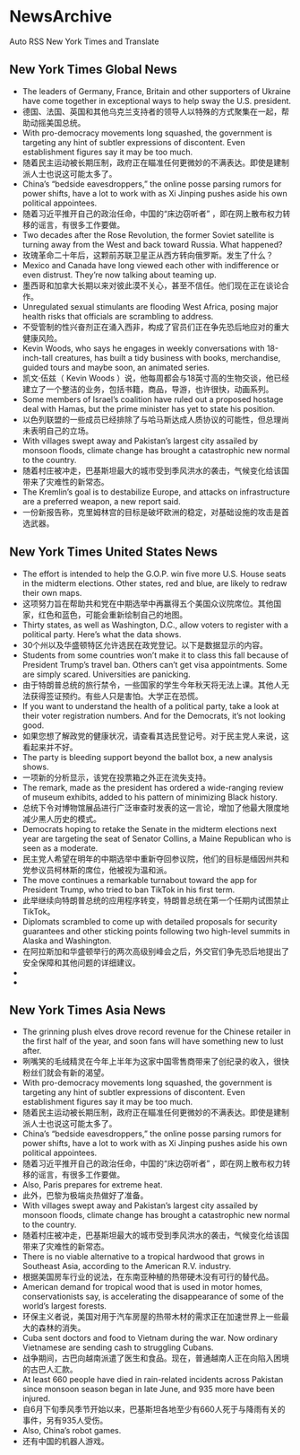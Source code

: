 # NewsArchive
Auto RSS New York Times and Translate

## New York Times Global News
* The leaders of Germany, France, Britain and other supporters of Ukraine have come together in exceptional ways to help sway the U.S. president.
* 德国、法国、英国和其他乌克兰支持者的领导人以特殊的方式聚集在一起，帮助动摇美国总统。
* With pro-democracy movements long squashed, the government is targeting any hint of subtler expressions of discontent. Even establishment figures say it may be too much.
* 随着民主运动被长期压制，政府正在瞄准任何更微妙的不满表达。即使是建制派人士也说这可能太多了。
* China’s “bedside eavesdroppers,” the online posse parsing rumors for power shifts, have a lot to work with as Xi Jinping pushes aside his own political appointees.
* 随着习近平推开自己的政治任命，中国的“床边窃听者” ，即在网上散布权力转移的谣言，有很多工作要做。
* Two decades after the Rose Revolution, the former Soviet satellite is turning away from the West and back toward Russia. What happened?
* 玫瑰革命二十年后，这颗前苏联卫星正从西方转向俄罗斯。发生了什么？
* Mexico and Canada have long viewed each other with indifference or even distrust. They’re now talking about teaming up.
* 墨西哥和加拿大长期以来对彼此漠不关心，甚至不信任。他们现在正在谈论合作。
* Unregulated sexual stimulants are flooding West Africa, posing major health risks that officials are scrambling to address.
* 不受管制的性兴奋剂正在涌入西非，构成了官员们正在争先恐后地应对的重大健康风险。
* Kevin Woods, who says he engages in weekly conversations with 18-inch-tall creatures, has built a tidy business with books, merchandise, guided tours and maybe soon, an animated series.
* 凯文·伍兹（ Kevin Woods ）说，他每周都会与18英寸高的生物交谈，他已经建立了一个整洁的业务，包括书籍，商品，导游，也许很快，动画系列。
* Some members of Israel’s coalition have ruled out a proposed hostage deal with Hamas, but the prime minister has yet to state his position.
* 以色列联盟的一些成员已经排除了与哈马斯达成人质协议的可能性，但总理尚未表明自己的立场。
* With villages swept away and Pakistan’s largest city assailed by monsoon floods, climate change has brought a catastrophic new normal to the country.
* 随着村庄被冲走，巴基斯坦最大的城市受到季风洪水的袭击，气候变化给该国带来了灾难性的新常态。
* The Kremlin’s goal is to destabilize Europe, and attacks on infrastructure are a preferred weapon, a new report said.
* 一份新报告称，克里姆林宫的目标是破坏欧洲的稳定，对基础设施的攻击是首选武器。

## New York Times United States News
* The effort is intended to help the G.O.P. win five more U.S. House seats in the midterm elections. Other states, red and blue, are likely to redraw their own maps.
* 这项努力旨在帮助共和党在中期选举中再赢得五个美国众议院席位。其他国家，红色和蓝色，可能会重新绘制自己的地图。
* Thirty states, as well as Washington, D.C., allow voters to register with a political party. Here’s what the data shows.
* 30个州以及华盛顿特区允许选民在政党登记。以下是数据显示的内容。
* Students from some countries won’t make it to class this fall because of President Trump’s travel ban. Others can’t get visa appointments. Some are simply scared. Universities are panicking.
* 由于特朗普总统的旅行禁令，一些国家的学生今年秋天将无法上课。其他人无法获得签证预约。有些人只是害怕。大学正在恐慌。
* If you want to understand the health of a political party, take a look at their voter registration numbers. And for the Democrats, it’s not looking good.
* 如果您想了解政党的健康状况，请查看其选民登记号。对于民主党人来说，这看起来并不好。
* The party is bleeding support beyond the ballot box, a new analysis shows.
* 一项新的分析显示，该党在投票箱之外正在流失支持。
* The remark, made as the president has ordered a wide-ranging review of museum exhibits, added to his pattern of minimizing Black history.
* 总统下令对博物馆展品进行广泛审查时发表的这一言论，增加了他最大限度地减少黑人历史的模式。
* Democrats hoping to retake the Senate in the midterm elections next year are targeting the seat of Senator Collins, a Maine Republican who is seen as a moderate.
* 民主党人希望在明年的中期选举中重新夺回参议院，他们的目标是缅因州共和党参议员柯林斯的席位，他被视为温和派。
* The move continues a remarkable turnabout toward the app for President Trump, who tried to ban TikTok in his first term.
* 此举继续向特朗普总统的应用程序转变，特朗普总统在第一个任期内试图禁止TikTok。
* Diplomats scrambled to come up with detailed proposals for security guarantees and other sticking points following two high-level summits in Alaska and Washington.
* 在阿拉斯加和华盛顿举行的两次高级别峰会之后，外交官们争先恐后地提出了安全保障和其他问题的详细建议。
* 
* 

## New York Times Asia News
* The grinning plush elves drove record revenue for the Chinese retailer in the first half of the year, and soon fans will have something new to lust after.
* 咧嘴笑的毛绒精灵在今年上半年为这家中国零售商带来了创纪录的收入，很快粉丝们就会有新的渴望。
* With pro-democracy movements long squashed, the government is targeting any hint of subtler expressions of discontent. Even establishment figures say it may be too much.
* 随着民主运动被长期压制，政府正在瞄准任何更微妙的不满表达。即使是建制派人士也说这可能太多了。
* China’s “bedside eavesdroppers,” the online posse parsing rumors for power shifts, have a lot to work with as Xi Jinping pushes aside his own political appointees.
* 随着习近平推开自己的政治任命，中国的“床边窃听者” ，即在网上散布权力转移的谣言，有很多工作要做。
* Also, Paris prepares for extreme heat.
* 此外，巴黎为极端炎热做好了准备。
* With villages swept away and Pakistan’s largest city assailed by monsoon floods, climate change has brought a catastrophic new normal to the country.
* 随着村庄被冲走，巴基斯坦最大的城市受到季风洪水的袭击，气候变化给该国带来了灾难性的新常态。
* There is no viable alternative to a tropical hardwood that grows in Southeast Asia, according to the American R.V. industry.
* 根据美国房车行业的说法，在东南亚种植的热带硬木没有可行的替代品。
* American demand for tropical wood that is used in motor homes, conservationists say, is accelerating the disappearance of some of the world’s largest forests.
* 环保主义者说，美国对用于汽车房屋的热带木材的需求正在加速世界上一些最大的森林的消失。
* Cuba sent doctors and food to Vietnam during the war. Now ordinary Vietnamese are sending cash to struggling Cubans.
* 战争期间，古巴向越南派遣了医生和食品。现在，普通越南人正在向陷入困境的古巴人汇款。
* At least 660 people have died in rain-related incidents across Pakistan since monsoon season began in late June, and 935 more have been injured.
* 自6月下旬季风季节开始以来，巴基斯坦各地至少有660人死于与降雨有关的事件，另有935人受伤。
* Also, China’s robot games.
* 还有中国的机器人游戏。

